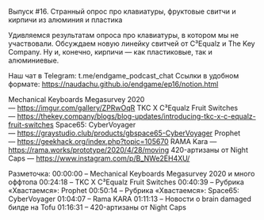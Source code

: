 Выпуск #16. Странный опрос про клавиатуры, фруктовые свитчи и кирпичи из алюминия и пластика

Удивляемся результатам опроса про клавиатуры, в котором мы не участвовали. Обсуждаем новую линейку свитчей от C³Equalz и The Key Company. Ну и, конечно, кирпичи — как пластиковые, так и алюминиевые.

Наш чат в Telegram: t.me/endgame_podcast_chat
Ссылки в удобном формате: https://naudachu.github.io/endgame/ep16/notion.html

Mechanical Keyboards Megasurvey 2020 — https://imgur.com/gallery/ZPRwOqR
TKC X C³Equalz Fruit Switches — https://thekey.company/blogs/blog-updates/introducing-tkc-x-c-equalz-fruit-switches
Space65: CyberVoyager — https://graystudio.club/products/gbspace65-CyberVoyager
Prophet — https://geekhack.org/index.php?topic=105670
RAMA Kara — https://rama.works/prototype/2020/4/28/moving
420-артизаны от Night Caps — https://www.instagram.com/p/B_NWe2EH4XU/

Разметочка:
00:00:00 – Mechanical Keyboards Megasurvey 2020 и много оффтопа
00:24:18 – TKC X C³Equalz Fruit Switches
00:40:39 – Рубрика «Хвастаемся»: Prophet
00:50:14 – Рубрика «Хвастаемся»: Space65: CyberVoyager
01:04:07 – Rama KARA
01:11:13 – Новости о brain damaged билде на Tofu
01:16:31 – 420-артизаны от Night Caps
